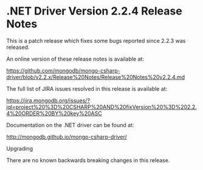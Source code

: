# .NET Driver Version 2.2.4 Release Notes

This is a patch release which fixes some bugs reported since 2.2.3 was released.

An online version of these release notes is available at:

https://github.com/mongodb/mongo-csharp-driver/blob/v2.2.x/Release%20Notes/Release%20Notes%20v2.2.4.md

The full list of JIRA issues resolved in this release is available at:

https://jira.mongodb.org/issues/?jql=project%20%3D%20CSHARP%20AND%20fixVersion%20%3D%202.2.4%20ORDER%20BY%20key%20ASC

Documentation on the .NET driver can be found at:

http://mongodb.github.io/mongo-csharp-driver/

Upgrading

There are no known backwards breaking changes in this release.
